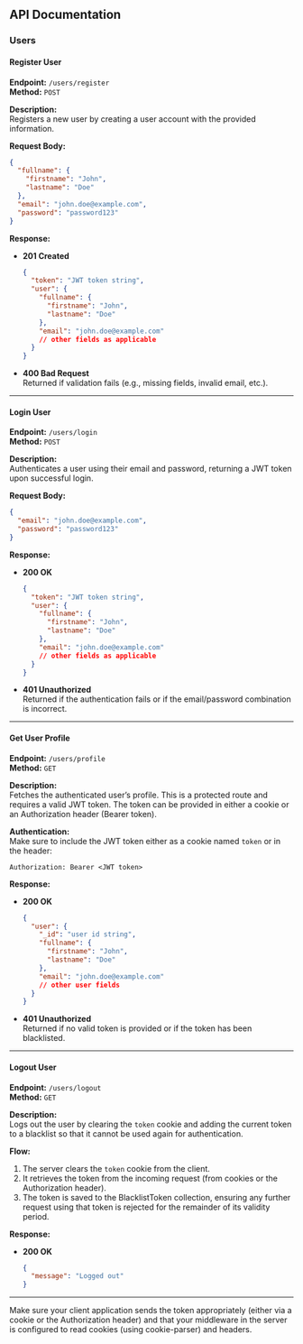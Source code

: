 ## API Documentation

### Users

#### Register User

**Endpoint:** `/users/register`  
**Method:** `POST`

**Description:**  
Registers a new user by creating a user account with the provided information.

**Request Body:**

```json
{
  "fullname": {
    "firstname": "John",
    "lastname": "Doe"
  },
  "email": "john.doe@example.com",
  "password": "password123"
}
```

**Response:**

- **201 Created**  
  ```json
  {
    "token": "JWT token string",
    "user": {
      "fullname": {
        "firstname": "John",
        "lastname": "Doe"
      },
      "email": "john.doe@example.com"
      // other fields as applicable
    }
  }
  ```
  
- **400 Bad Request**  
  Returned if validation fails (e.g., missing fields, invalid email, etc.).

---

#### Login User

**Endpoint:** `/users/login`  
**Method:** `POST`

**Description:**  
Authenticates a user using their email and password, returning a JWT token upon successful login.

**Request Body:**

```json
{
  "email": "john.doe@example.com",
  "password": "password123"
}
```

**Response:**

- **200 OK**  
  ```json
  {
    "token": "JWT token string",
    "user": {
      "fullname": {
        "firstname": "John",
        "lastname": "Doe"
      },
      "email": "john.doe@example.com"
      // other fields as applicable
    }
  }
  ```
  
- **401 Unauthorized**  
  Returned if the authentication fails or if the email/password combination is incorrect.

---

#### Get User Profile

**Endpoint:** `/users/profile`  
**Method:** `GET`

**Description:**  
Fetches the authenticated user’s profile. This is a protected route and requires a valid JWT token. The token can be provided in either a cookie or an Authorization header (Bearer token).

**Authentication:**  
Make sure to include the JWT token either as a cookie named `token` or in the header:
```
Authorization: Bearer <JWT token>
```

**Response:**

- **200 OK**  
  ```json
  {
    "user": {
      "_id": "user id string",
      "fullname": {
        "firstname": "John",
        "lastname": "Doe"
      },
      "email": "john.doe@example.com"
      // other user fields
    }
  }
  ```
  
- **401 Unauthorized**  
  Returned if no valid token is provided or if the token has been blacklisted.

---

#### Logout User

**Endpoint:** `/users/logout`  
**Method:** `GET`

**Description:**  
Logs out the user by clearing the `token` cookie and adding the current token to a blacklist so that it cannot be used again for authentication.

**Flow:**

1. The server clears the `token` cookie from the client.
2. It retrieves the token from the incoming request (from cookies or the Authorization header).
3. The token is saved to the BlacklistToken collection, ensuring any further request using that token is rejected for the remainder of its validity period.

**Response:**

- **200 OK**  
  ```json
  {
    "message": "Logged out"
  }
  ```

---

Make sure your client application sends the token appropriately (either via a cookie or the Authorization header) and that your middleware in the server is configured to read cookies (using cookie-parser) and headers.